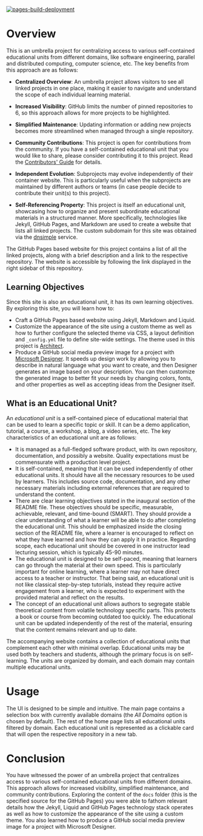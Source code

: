 [![pages-build-deployment](https://github.com/evarga/edu-units/actions/workflows/pages/pages-build-deployment/badge.svg)](https://github.com/evarga/edu-units/actions/workflows/pages/pages-build-deployment)
# Overview
This is an umbrella project for centralizing access to various self-contained educational units from different domains, like software engineering, parallel and distributed computing, computer science, etc. The key benefits from this approach are as follows:

- **Centralized Overview**: An umbrella project allows visitors to see all linked projects in one place, making it easier to navigate and understand the scope of each individual learning material.
- **Increased Visibility**: GitHub limits the number of pinned repositories to 6, so this approach allows for more projects to be highlighted.
- **Simplified Maintenance**: Updating information or adding new projects becomes more streamlined when managed through a single repository.
- **Community Contributions**: This project is open for contributions from the community. If you have a self-contained educational unit that you would like to share, please consider contributing it to this project. Read the [Contributors' Guide](https://github.com/evarga/edu-units/blob/main/CONTRIBUTING.md) for details.

- **Independent Evolution**: Subprojects may evolve independently of their container website. This is particularly useful when the subprojects are maintained by different authors or teams (in case people decide to contribute their unit(s) to this project).
- **Self-Referencing Property**: This project is itself an educational unit, showcasing how to organize and present subordinate educational materials in a structured manner. More specifically, technologies like Jekyll, GitHub Pages, and Markdown are used to create a website that lists all linked projects. The custom subdomain for this site was obtained via the [dnsimple](https://dnsimple.com/r/fefeb14211521c) service.

The GitHub Pages based website for this project contains a list of all the linked projects, along with a brief description and a link to the respective repository. The website is accessible by following the link displayed in the right sidebar of this repository.

## Learning Objectives
Since this site is also an educational unit, it has its own learning objectives. By exploring this site, you will learn how to:
- Craft a GitHub Pages based website using Jekyll, Markdown and Liquid.
- Customize the appearance of the site using a custom theme as well as how to further configure the selected theme via CSS, a layout definition and `_config.yml` file to define site-wide settings. The theme used in this project is [Architect](https://github.com/pages-themes/architect/).
- Produce a GitHub social media preview image for a project with [Microsoft Designer](https://designer.microsoft.com). It speeds up design work by allowing you to describe in natural language what you want to create, and then Designer generates an image based on your description. You can then customize the generated image to better fit your needs by changing colors, fonts, and other properties as well as accepting ideas from the Designer itself.

## What is an Educational Unit?
An _educational unit_ is a self-contained piece of educational material that can be used to learn a specific topic or skill. It can be a demo application, tutorial, a course, a workshop, a blog, a video series, etc. The key characteristics of an educational unit are as follows:
- It is managed as a full-fledged software product, with its own repository, documentation, and possibly a website. Quality expectations must be commensurate with a production level project.
- It is self-contained, meaning that it can be used independently of other educational units. It should have all the necessary resources to be used by learners. This includes source code, documentation, and any other necessary materials including external references that are required to understand the content.
- There are clear learning objectives stated in the inaugural section of the README file. These objectives should be specific, measurable, achievable, relevant, and time-bound (SMART). They should provide a clear understanding of what a learner will be able to do after completing the educational unit. This should be emphasized inside the closing section of the README file, where a learner is encouraged to reflect on what they have learned and how they can apply it in practice. Regarding scope, each educational unit should be covered in one instructor lead lecturing session, which is typically 45-90 minutes.
- The educational unit is designed to be self-paced, meaning that learners can go through the material at their own speed. This is particularly important for online learning, where a learner may not have direct access to a teacher or instructor. That being said, an educational unit is not like classical step-by-step tutorials, instead they require active engagement from a learner, who is expected to experiment with the provided material and reflect on the results.
- The concept of an educational unit allows authors to segregate stable theoretical content from volatile technology specific parts. This protects a book or course from becoming outdated too quickly. The educational unit can be updated independently of the rest of the material, ensuring that the content remains relevant and up to date.

The accompanying website contains a collection of educational units that complement each other with minimal overlap. Educational units may be used both by teachers and students, although the primary focus is on self-learning. The units are organized by domain, and each domain may contain multiple educational units.

# Usage
The UI is designed to be simple and intuitive. The main page contains a selection box with currently available domains (the _All Domains_ option is chosen by default). The rest of the home page lists all educational units filtered by domain. Each educational unit is represented as a clickable card that will open the respective repository in a new tab.

# Conclusion
You have witnessed the power of an umbrella project that centralizes access to various self-contained educational units from different domains. This approach allows for increased visibility, simplified maintenance, and community contributions. Exploring the content of the `docs` folder (this is the specified source for the GitHub Pages) you were able to fathom relevant details how the Jekyll, Liquid and GitHub Pages technology stack operates as well as how to customize the appearance of the site using a custom theme. You also learned how to produce a GitHub social media preview image for a project with Microsoft Designer.
